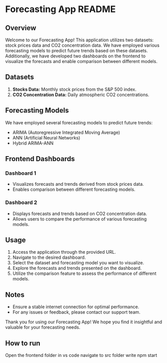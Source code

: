 # Forecasting App README

## Overview
Welcome to our Forecasting App! This application utilizes two datasets: stock prices data and CO2 concentration data. We have employed various forecasting models to predict future trends based on these datasets. Additionally, we have developed two dashboards on the frontend to visualize the forecasts and enable comparison between different models.

## Datasets
1. **Stocks Data:** Monthly stock prices from the S&P 500 index.
2. **CO2 Concentration Data:** Daily atmospheric CO2 concentrations.

## Forecasting Models
We have employed several forecasting models to predict future trends:
- ARIMA (Autoregressive Integrated Moving Average)
- ANN (Artificial Neural Networks)
- Hybrid ARIMA-ANN

## Frontend Dashboards
### Dashboard 1
- Visualizes forecasts and trends derived from stock prices data.
- Enables comparison between different forecasting models.

### Dashboard 2
- Displays forecasts and trends based on CO2 concentration data.
- Allows users to compare the performance of various forecasting models.

## Usage
1. Access the application through the provided URL.
2. Navigate to the desired dashboard.
3. Select the dataset and forecasting model you want to visualize.
4. Explore the forecasts and trends presented on the dashboard.
5. Utilize the comparison feature to assess the performance of different models.

## Notes
- Ensure a stable internet connection for optimal performance.
- For any issues or feedback, please contact our support team.

Thank you for using our Forecasting App! We hope you find it insightful and valuable for your forecasting needs.

## How to run
Open the frontend folder in vs code
navigate to src folder
write npm start 
